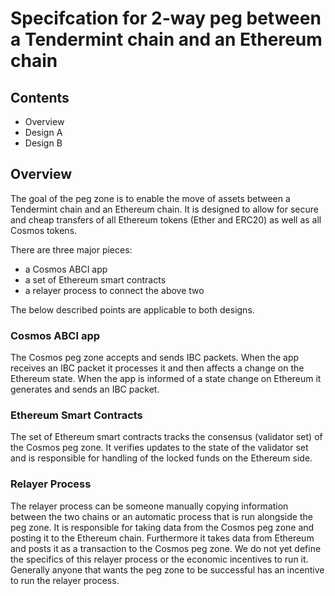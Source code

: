 # Specifcation for 2-way peg between a Tendermint chain and an Ethereum chain

## Contents
* Overview
* Design A
* Design B

## Overview
The goal of the peg zone is to enable the move of assets between a Tendermint
chain and an Ethereum chain. It is designed to allow for secure and cheap
transfers of all Ethereum tokens (Ether and ERC20) as well as all Cosmos
tokens.

There are three major pieces:
* a Cosmos ABCI app
* a set of Ethereum smart contracts
* a relayer process to connect the above two

The below described points are applicable to both designs.

### Cosmos ABCI app
The Cosmos peg zone accepts and sends IBC packets. When the app receives an IBC
packet it processes it and then affects a change on the Ethereum state. When
the app is informed of a state change on Ethereum it generates and sends an IBC
packet.

### Ethereum Smart Contracts
The set of Ethereum smart contracts tracks the consensus (validator set) of the
Cosmos peg zone. It verifies updates to the state of the validator set and is
responsible for handling of the locked funds on the Ethereum side.

### Relayer Process
The relayer process can be someone manually copying information between the two
chains or an automatic process that is run alongside the peg zone. It is
responsible for taking data from the Cosmos peg zone and posting it to the 
Ethereum chain. Furthermore it takes data from Ethereum and posts it as a 
transaction to the Cosmos peg zone.
We do not yet define the specifics of this relayer process or the economic 
incentives to run it. Generally anyone that wants the peg zone to be successful
has an incentive to run the relayer process.
